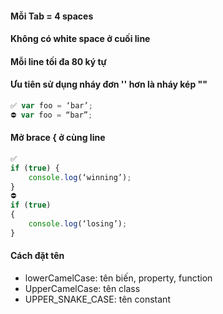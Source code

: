 #### Mỗi Tab = 4 spaces

#### Không có white space ở cuối line

#### Mỗi line tối đa 80 ký tự

#### Ưu tiên  sử  dụng  nháy đơn '' hơn là nháy kép ""

```js
✅ var foo = ‘bar’;
⛔️ var foo = “bar”;
```

#### Mở brace { ở cùng line

```js
✅
if (true) {
    console.log(‘winning’);
}
⛔️
if (true) 
{
    console.log(‘losing’);
}
```

#### Cách đặt tên 

* lowerCamelCase: tên biến, property, function
* UpperCamelCase: tên class
* UPPER_SNAKE_CASE: tên constant
